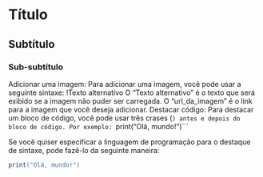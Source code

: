 # Título
## Subtítulo
### Sub-subtítulo
Adicionar uma imagem: Para adicionar uma imagem, você pode usar a seguinte sintaxe:
!Texto alternativo
O “Texto alternativo” é o texto que será exibido se a imagem não puder ser carregada. O “url_da_imagem” é o link para a imagem que você deseja adicionar.
Destacar código: Para destacar um bloco de código, você pode usar três crases (```) antes e depois do bloco de código. Por exemplo:
```print(“Olá, mundo!”)```

Se você quiser especificar a linguagem de programação para o destaque de sintaxe, pode fazê-lo da seguinte maneira:

```java
print("Olá, mundo!")
```

